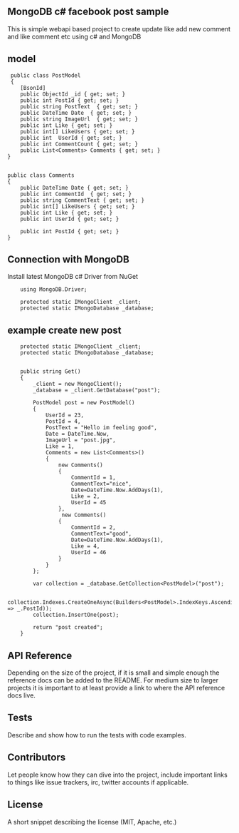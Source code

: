 ## MongoDB c# facebook post sample 

This is simple webapi based project to create update like  add new comment and like comment etc using c# and MongoDB

## model
 
     public class PostModel
     {
        [BsonId]
        public ObjectId _id { get; set; }
        public int PostId { get; set; }
        public string PostText  { get; set; }
        public DateTime Date  { get; set; }
        public string ImageUrl  { get; set; }
        public int Like { get; set; }
        public int[] LikeUsers { get; set; }
        public int  UserId { get; set; }
        public int CommentCount { get; set; }
        public List<Comments> Comments { get; set; }
    }


    public class Comments
    {
        public DateTime Date { get; set; }
        public int CommentId  { get; set; }
        public string CommentText { get; set; }
        public int[] LikeUsers { get; set; }
        public int Like { get; set; }
        public int UserId { get; set; }

        public int PostId { get; set; }
    }


## Connection with MongoDB

Install latest MongoDB c# Driver from NuGet

        using MongoDB.Driver;

        protected static IMongoClient _client;
        protected static IMongoDatabase _database;

## example create new post

        protected static IMongoClient _client;
        protected static IMongoDatabase _database;

       
        public string Get()
        {
            _client = new MongoClient();
            _database = _client.GetDatabase("post");

            PostModel post = new PostModel()
            {
                UserId = 23,
                PostId = 4,
                PostText = "Hello im feeling good",
                Date = DateTime.Now,
                ImageUrl = "post.jpg",
                Like = 1,
                Comments = new List<Comments>()
                {
                    new Comments()
                    {
                        CommentId = 1,
                        CommentText="nice",
                        Date=DateTime.Now.AddDays(1),
                        Like = 2,
                        UserId = 45
                    },
                     new Comments()
                    {
                        CommentId = 2,
                        CommentText="good",
                        Date=DateTime.Now.AddDays(1),
                        Like = 4,
                        UserId = 46
                    }
                }
            };

            var collection = _database.GetCollection<PostModel>("post");

            collection.Indexes.CreateOneAsync(Builders<PostModel>.IndexKeys.Ascending(_ => _.PostId));
            collection.InsertOne(post);

            return "post created";
        }

## API Reference

Depending on the size of the project, if it is small and simple enough the reference docs can be added to the README. For medium size to larger projects it is important to at least provide a link to where the API reference docs live.

## Tests

Describe and show how to run the tests with code examples.

## Contributors

Let people know how they can dive into the project, include important links to things like issue trackers, irc, twitter accounts if applicable.

## License

A short snippet describing the license (MIT, Apache, etc.)